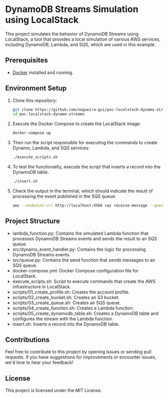 # DynamoDB Streams Simulation using LocalStack

This project simulates the behavior of DynamoDB Streams using LocalStack, a tool that provides a local simulation of various AWS services, including DynamoDB, Lambda, and SQS, which are used in this example.
## Prerequisites

- [Docker](https://www.docker.com/)  installed and running.

## Environment Setup

1. Clone this repository:

   ```bash
   git clone https://github.com/nogueira-gui/poc-localstack-dynamo-streams
   cd poc-localstack-dynamo-streams

2. Execute the Docker Compose to create the LocalStack image:
    ```bash
   docker-compose up

3. Then run the script responsible for executing the commands to create Dynamo, Lambda, and SQS services:
    ```bash
   ./execute_scripts.sh

4. To test the functionality, execute the script that inserts a record into the DynamoDB table:
    ```bash
    ./insert.sh  

5. Check the output in the terminal, which should indicate the result of processing the event published in the SQS queue:
    ```bash
    aws --endpoint-url http://localhost:4566 sqs receive-message --queue-url http://localhost:4566/000000000000/test-queue --region us-east-1

## Project Structure
- lambda_function.py: Contains the simulated Lambda function that processes DynamoDB Streams events and sends the result to an SQS queue.
- src/dynamo_event_handler.py: Contains the logic for processing DynamoDB Streams events.
- src/queue.py: Contains the send function that sends messages to an SQS queue.
- docker-compose.yml: Docker Compose configuration file for LocalStack.
- execute_scripts.sh: Script to execute commands that create the AWS infrastructure in LocalStack.
- scripts/01_create_profile.sh: Creates the account profile.
- scripts/02_create_bucket.sh: Creates an S3 bucket.
- scripts/03_create_queue.sh: Creates an SQS queue.
- scripts/04_create_function.sh: Creates a Lambda function.
- scripts/05_create_dynamodb_table.sh: Creates a DynamoDB table and configures the stream with the Lambda function.
- insert.sh: Inserts a record into the DynamoDB table.

## Contributions
Feel free to contribute to this project by opening issues or sending pull requests. If you have suggestions for improvements or encounter issues, we'd love to hear your feedback!
## License
This project is licensed under the MIT License.